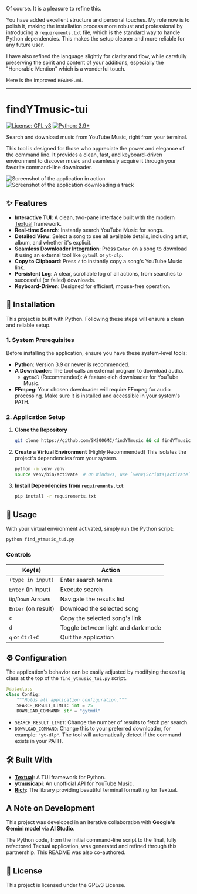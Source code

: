 Of course. It is a pleasure to refine this.

You have added excellent structure and personal touches. My role now is to polish it, making the installation process more robust and professional by introducing a `requirements.txt` file, which is the standard way to handle Python dependencies. This makes the setup cleaner and more reliable for any future user.

I have also refined the language slightly for clarity and flow, while carefully preserving the spirit and content of your additions, especially the "Honorable Mention" which is a wonderful touch.

Here is the improved `README.md`.

---

# findYTmusic-tui

[![License: GPL v3](https://img.shields.io/badge/License-GPLv3-blue.svg)](https://www.gnu.org/licenses/gpl-3.0)
[![Python: 3.9+](https://img.shields.io/badge/Python-3.9+-blue.svg)](https://www.python.org/downloads/)

Search and download music from YouTube Music, right from your terminal.

This tool is designed for those who appreciate the power and elegance of the command line. It provides a clean, fast, and keyboard-driven environment to discover music and seamlessly acquire it through your favorite command-line downloader.

![Screenshot of the application in action](./s1.jpg "Main Interface")![Screenshot of the application downloading a track](./s2.jpg "Download in Progress")

## ✨ Features

*   **Interactive TUI**: A clean, two-pane interface built with the modern [Textual](https://github.com/Textualize/textual) framework.
*   **Real-time Search**: Instantly search YouTube Music for songs.
*   **Detailed View**: Select a song to see all available details, including artist, album, and whether it's explicit.
*   **Seamless Downloader Integration**: Press `Enter` on a song to download it using an external tool like `gytmdl` or `yt-dlp`.
*   **Copy to Clipboard**: Press `c` to instantly copy a song's YouTube Music link.
*   **Persistent Log**: A clear, scrollable log of all actions, from searches to successful (or failed) downloads.
*   **Keyboard-Driven**: Designed for efficient, mouse-free operation.

## 🚀 Installation

This project is built with Python. Following these steps will ensure a clean and reliable setup.

### 1. System Prerequisites

Before installing the application, ensure you have these system-level tools:

*   **Python**: Version 3.9 or newer is recommended.
*   **A Downloader**: The tool calls an external program to download audio.
    *   **`gytmdl`** (Recommended): A feature-rich downloader for YouTube Music.
*   **FFmpeg**: Your chosen downloader will require FFmpeg for audio processing. Make sure it is installed and accessible in your system's PATH.

### 2. Application Setup

1.  **Clone the Repository**
    ```bash
    git clone https://github.com/SK2006MC/findYTmusic && cd findYTmusic
    ```

2.  **Create a Virtual Environment** (Highly Recommended)
    This isolates the project's dependencies from your system.
    ```bash
    python -m venv venv
    source venv/bin/activate  # On Windows, use `venv\Scripts\activate`
    ```

3.  **Install Dependencies from `requirements.txt`**
    ```bash
    pip install -r requirements.txt
    ```

## 🔧 Usage

With your virtual environment activated, simply run the Python script:

```bash
python find_ytmusic_tui.py
```

### Controls

| Key(s)               | Action                                 |
| -------------------- | -------------------------------------- |
| `(type in input)`    | Enter search terms                     |
| `Enter` (in input)   | Execute search                         |
| `Up`/`Down` Arrows   | Navigate the results list              |
| `Enter` (on result)  | Download the selected song             |
| `c`                  | Copy the selected song's link          |
| `d`                  | Toggle between light and dark mode     |
| `q` or `Ctrl+C`      | Quit the application                   |

## ⚙️ Configuration

The application's behavior can be easily adjusted by modifying the `Config` class at the top of the `find_ytmusic_tui.py` script.

```python
@dataclass
class Config:
    """Holds all application configuration."""
    SEARCH_RESULT_LIMIT: int = 25
    DOWNLOAD_COMMAND: str = "gytmdl"
```

*   `SEARCH_RESULT_LIMIT`: Change the number of results to fetch per search.
*   `DOWNLOAD_COMMAND`: Change this to your preferred downloader, for example: `"yt-dlp"`. The tool will automatically detect if the command exists in your PATH.

## 🛠️ Built With

*   **[Textual](https://github.com/Textualize/textual)**: A TUI framework for Python.
*   **[ytmusicapi](https://github.com/sigma67/ytmusicapi)**: An unofficial API for YouTube Music.
*   **[Rich](https://github.com/Textualize/rich)**: The library providing beautiful terminal formatting for Textual.

## A Note on Development

This project was developed in an iterative collaboration with **Google's Gemini model** via **AI Studio**.

The Python code, from the initial command-line script to the final, fully refactored Textual application, was generated and refined through this partnership. This README was also co-authored.

## 📄 License

This project is licensed under the GPLv3 License.
